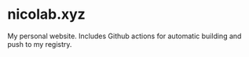 # nicolab.xyz
My personal website. Includes Github actions for automatic building and push to my registry.

